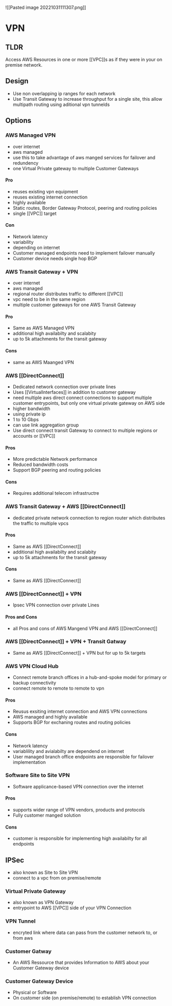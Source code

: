 ![[Pasted image 20221031111307.png]]
# VPN

## TLDR
Access AWS Resources in one or more  [[VPC]]s as if they were in your on premise network.

## Design
- Use non overlapping ip ranges for each network
- Use Transit Gateway to increase throughput for a single site, this allow multipath routing using aditional vpn tunnelds

## Options

### AWS Managed VPN
- over internet
- aws managed
- use this to take advantage of aws manged services for failover and redundency
- one Virtual Private gateway to multiple Customer Gateways

#### Pro
- reuses existing vpn equipment
- reuses existing internet connection
- highly available
- Static routes, Border Gateway Protocol, peering and routing policies
- single [[VPC]] target

#### Con
- Network latency
- variability
- depending on internet
- Customer managed endpoints need to implement failover manually
- Customer device needs single hop BGP

### AWS Transit Gateway + VPN
- over internet
- aws managed
- regional router distributes traffic to different [[VPC]]
- vpc need to be in the same region
- multiple customer gateways for one AWS Transit Gateway

#### Pro
- Same as AWS Managed VPN
- additional high availabilty and scalabity 
- up to 5k attachments for the transit gateway

#### Cons
- same as AWS Maanged VPN

### AWS [[DirectConnect]]
- Dedicated network connection over private lines
- Uses [[VirtualInterfaces]] in addition to customer gateway
- need multiple aws direct connect connections to support multiple customer entrypoints, but only one virtual private gateway on AWS side
- higher bandwidth
- using private ip
- 1 to 10 Gbps
- can use link aggregation group
- Use direct connect transit Gateway to connect to multiple regions or accounts or [[VPC]]

#### Pros
- More predictable Network performance
- Reduced bandwidth costs
- Support BGP peering and routing policies

#### Cons
- Requires additional telecom infrastructre

### AWS Transit Gateway + AWS [[DirectConnect]]
- dedicated private network connection to region router which distributes the traffic to multiple vpcs

#### Pros
- Same as AWS [[DirectConnect]]
- additional high availabilty and scalabity 
- up to 5k attachments for the transit gateway

#### Cons
- Same as AWS [[DirectConnect]]

### AWS [[DirectConnect]] + VPN
- Ipsec VPN connection over private Lines

#### Pros and Cons
- all Pros and cons of AWS Mangend VPN and AWS [[DirectConnect]]

### AWS [[DirectConnect]] + VPN + Transit Gatway
- Same as AWS [[DirectConnect]] + VPN but for up to 5k targets

### AWS VPN Cloud Hub
- Connect remote branch offices in a hub-and-spoke model for primary or backup connectivity
- connect remote to remote to remote to vpn

#### Pros
- Reusus exsiting internet connection and AWS VPN connections
- AWS managed and highly available
- Supports BGP for exchaning routes and routing policies

#### Cons 
- Network latency
- variablility and avialabilty are dependend on internet
- User managed branch office endpoints are responsible for failover implementation

### Software Site to Site VPN
- Software applicance-based VPN connection over the internet

#### Pros
- supports wider range of VPN vendors, products and protocols
- Fully customer manged solution

#### Cons
- customer is responsible for implementing high availabilty for all endpoints

## IPSec
- also known as Site to Site VPN
- connect to a vpc from on premise/remote

### Virtual Private Gateway
- also known as VPN Gateway
- entrypoint to AWS [[VPC]] side of your VPN Connection

### VPN Tunnel
- encryted link where data can pass from the customer network to, or from aws

### Customer Gatway
- An AWS Ressource that provides Information to AWS about your Customer Gateway device

### Customer Gateway Device
- Physical or Software
- On customer side (on premise/remote) to establish VPN connection


